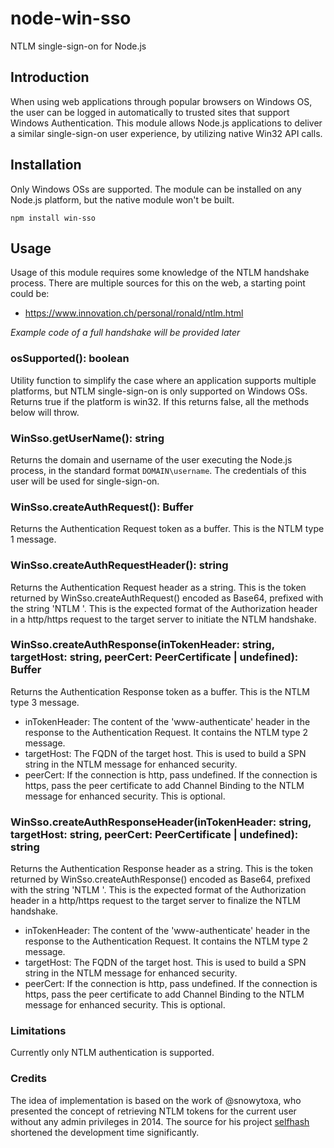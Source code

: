 # node-win-sso

NTLM single-sign-on for Node.js

## Introduction

When using web applications through popular browsers on Windows OS, the user can be logged in automatically to trusted sites that support Windows Authentication. This module allows Node.js applications to deliver a similar single-sign-on user experience, by utilizing native Win32 API calls.

## Installation

Only Windows OSs are supported. The module can be installed on any Node.js platform, but the native module won't be built.

```shell
npm install win-sso
```

## Usage

Usage of this module requires some knowledge of the NTLM handshake process. There are multiple sources for this on the web, a starting point could be:

* https://www.innovation.ch/personal/ronald/ntlm.html

_Example code of a full handshake will be provided later_

### osSupported(): boolean

Utility function to simplify the case where an application supports multiple platforms, but NTLM single-sign-on is only supported on Windows OSs. Returns true if the platform is win32. If this returns false, all the methods below will throw.

### WinSso.getUserName(): string

Returns the domain and username of the user executing the Node.js process, in the standard format `DOMAIN\username`. The credentials of this user will be used for single-sign-on.

### WinSso.createAuthRequest(): Buffer

Returns the Authentication Request token as a buffer. This is the NTLM type 1 message.

### WinSso.createAuthRequestHeader(): string

Returns the Authentication Request header as a string. This is the token returned by WinSso.createAuthRequest() encoded as Base64, prefixed with the string 'NTLM '. This is the expected format of the Authorization header in a http/https request to the target server to initiate the NTLM handshake.

### WinSso.createAuthResponse(inTokenHeader: string, targetHost: string, peerCert: PeerCertificate | undefined): Buffer

Returns the Authentication Response token as a buffer. This is the NTLM type 3 message.

* inTokenHeader: The content of the 'www-authenticate' header in the response to the Authentication Request. It contains the NTLM type 2 message.
* targetHost: The FQDN of the target host. This is used to build a SPN string in the NTLM message for enhanced security.
* peerCert: If the connection is http, pass undefined. If the connection is https, pass the peer certificate to add Channel Binding to the NTLM message for enhanced security. This is optional.

### WinSso.createAuthResponseHeader(inTokenHeader: string, targetHost: string, peerCert: PeerCertificate | undefined): string

Returns the Authentication Response header as a string. This is the token returned by WinSso.createAuthResponse() encoded as Base64, prefixed with the string 'NTLM '. This is the expected format of the Authorization header in a http/https request to the target server to finalize the NTLM handshake.

* inTokenHeader: The content of the 'www-authenticate' header in the response to the Authentication Request. It contains the NTLM type 2 message.
* targetHost: The FQDN of the target host. This is used to build a SPN string in the NTLM message for enhanced security.
* peerCert: If the connection is http, pass undefined. If the connection is https, pass the peer certificate to add Channel Binding to the NTLM message for enhanced security. This is optional.

### Limitations

Currently only NTLM authentication is supported.

### Credits

The idea of implementation is based on the work of @snowytoxa, who presented the concept of retrieving NTLM tokens for the current user without any admin privileges in 2014. The source for his project [selfhash](https://github.com/snowytoxa/selfhash/) shortened the development time significantly.
